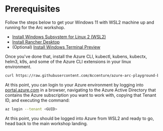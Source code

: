 # Prerequisites

Follow the steps below to get your Windows 11 with WSL2 machine up and running for the Arc workshop.

- [Install Windows Subsystem for Linux 2 (WSL2)](https://docs.microsoft.com/windows/wsl/install)
- [Install Rancher Desktop](https://rancherdesktop.io/)
- (Optional) [Install Windows Terminal Preview](https://apps.microsoft.com/store/detail/windows-terminal-preview/9N8G5RFZ9XK3)

Once you've done that, install the Azure CLI, kubectl, kubens, kubectx, helm3, k9s, and some of the Azure CLI extensions in your linux environment.

```bash
curl https://raw.githubusercontent.com/Accenture/azure-arc-playground-builder/main/arc-workshop/prerequisites/setup-wsl-tools.sh | bash
```

At this point, you can login to your Azure environment by logging into [portal.azure.com](https://portal.azure.com) in a browser, navigating to the Azure Active Directory that contains the Azure subscription you want to work with, copying that Tenant ID, and executing the command:

```bash
az login --tenant <GUID>
```

At this point, you should be logged into Azure from WSL2 and ready to go, head back to the main workshop landing.
